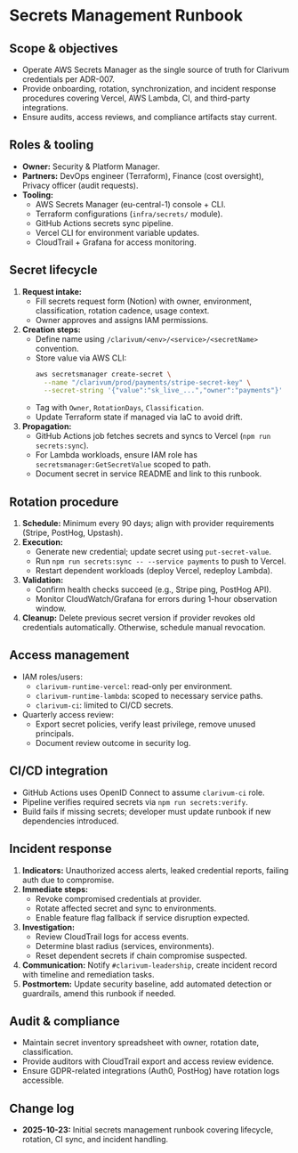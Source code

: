 # Secrets Management Runbook

## Scope & objectives
- Operate AWS Secrets Manager as the single source of truth for Clarivum credentials per ADR-007.
- Provide onboarding, rotation, synchronization, and incident response procedures covering Vercel, AWS Lambda, CI, and third-party integrations.
- Ensure audits, access reviews, and compliance artifacts stay current.

## Roles & tooling
- **Owner:** Security & Platform Manager.
- **Partners:** DevOps engineer (Terraform), Finance (cost oversight), Privacy officer (audit requests).
- **Tooling:**
  - AWS Secrets Manager (eu-central-1) console + CLI.
  - Terraform configurations (`infra/secrets/` module).
  - GitHub Actions secrets sync pipeline.
  - Vercel CLI for environment variable updates.
  - CloudTrail + Grafana for access monitoring.

## Secret lifecycle
1. **Request intake:**
   - Fill secrets request form (Notion) with owner, environment, classification, rotation cadence, usage context.
   - Owner approves and assigns IAM permissions.
2. **Creation steps:**
   - Define name using `/clarivum/<env>/<service>/<secretName>` convention.
   - Store value via AWS CLI:
     ```bash
     aws secretsmanager create-secret \
       --name "/clarivum/prod/payments/stripe-secret-key" \
       --secret-string '{"value":"sk_live_...","owner":"payments"}'
     ```
   - Tag with `Owner`, `RotationDays`, `Classification`.
   - Update Terraform state if managed via IaC to avoid drift.
3. **Propagation:**
   - GitHub Actions job fetches secrets and syncs to Vercel (`npm run secrets:sync`).
   - For Lambda workloads, ensure IAM role has `secretsmanager:GetSecretValue` scoped to path.
   - Document secret in service README and link to this runbook.

## Rotation procedure
1. **Schedule:** Minimum every 90 days; align with provider requirements (Stripe, PostHog, Upstash).
2. **Execution:**
   - Generate new credential; update secret using `put-secret-value`.
   - Run `npm run secrets:sync -- --service payments` to push to Vercel.
   - Restart dependent workloads (deploy Vercel, redeploy Lambda).
3. **Validation:**
   - Confirm health checks succeed (e.g., Stripe ping, PostHog API).
   - Monitor CloudWatch/Grafana for errors during 1-hour observation window.
4. **Cleanup:** Delete previous secret version if provider revokes old credentials automatically. Otherwise, schedule manual revocation.

## Access management
- IAM roles/users:
  - `clarivum-runtime-vercel`: read-only per environment.
  - `clarivum-runtime-lambda`: scoped to necessary service paths.
  - `clarivum-ci`: limited to CI/CD secrets.
- Quarterly access review:
  - Export secret policies, verify least privilege, remove unused principals.
  - Document review outcome in security log.

## CI/CD integration
- GitHub Actions uses OpenID Connect to assume `clarivum-ci` role.
- Pipeline verifies required secrets via `npm run secrets:verify`.
- Build fails if missing secrets; developer must update runbook if new dependencies introduced.

## Incident response
1. **Indicators:** Unauthorized access alerts, leaked credential reports, failing auth due to compromise.
2. **Immediate steps:**
   - Revoke compromised credentials at provider.
   - Rotate affected secret and sync to environments.
   - Enable feature flag fallback if service disruption expected.
3. **Investigation:**
   - Review CloudTrail logs for access events.
   - Determine blast radius (services, environments).
   - Reset dependent secrets if chain compromise suspected.
4. **Communication:** Notify `#clarivum-leadership`, create incident record with timeline and remediation tasks.
5. **Postmortem:** Update security baseline, add automated detection or guardrails, amend this runbook if needed.

## Audit & compliance
- Maintain secret inventory spreadsheet with owner, rotation date, classification.
- Provide auditors with CloudTrail export and access review evidence.
- Ensure GDPR-related integrations (Auth0, PostHog) have rotation logs accessible.

## Change log
- **2025-10-23:** Initial secrets management runbook covering lifecycle, rotation, CI sync, and incident handling.
